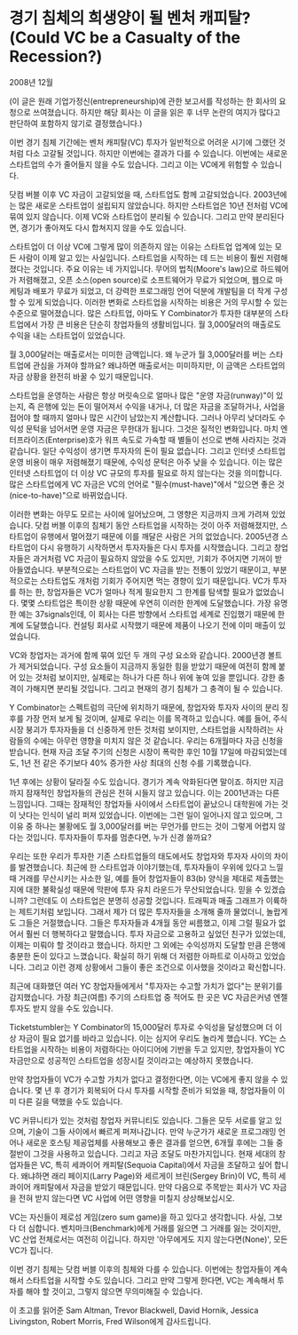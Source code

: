 # 경기 침체의 희생양이 될 벤처 캐피탈? (Could VC be a Casualty of the Recession?)

2008년 12월

(이 글은 원래 기업가정신(entrepreneurship)에 관한 보고서를 작성하는 한 회사의 요청으로 쓰여졌습니다. 하지만 해당 회사는 이 글을 읽은 후 너무 논란의 여지가 많다고 판단하여 포함하지 않기로 결정했습니다.)

이번 경기 침체 기간에는 벤처 캐피탈(VC) 투자가 일반적으로 어려운 시기에 그랬던 것처럼 다소 고갈될 것입니다. 하지만 이번에는 결과가 다를 수 있습니다. 이번에는 새로운 스타트업의 수가 줄어들지 않을 수도 있습니다. 그리고 이는 VC에게 위험할 수 있습니다.

닷컴 버블 이후 VC 자금이 고갈되었을 때, 스타트업도 함께 고갈되었습니다. 2003년에는 많은 새로운 스타트업이 설립되지 않았습니다. 하지만 스타트업은 10년 전처럼 VC에 묶여 있지 않습니다. 이제 VC와 스타트업이 분리될 수 있습니다. 그리고 만약 분리된다면, 경기가 좋아져도 다시 합쳐지지 않을 수도 있습니다.

스타트업이 더 이상 VC에 그렇게 많이 의존하지 않는 이유는 스타트업 업계에 있는 모든 사람이 이제 알고 있는 사실입니다. 스타트업을 시작하는 데 드는 비용이 훨씬 저렴해졌다는 것입니다. 주요 이유는 네 가지입니다. 무어의 법칙(Moore's law)으로 하드웨어가 저렴해졌고, 오픈 소스(open source)로 소프트웨어가 무료가 되었으며, 웹으로 마케팅과 배포가 무료가 되었고, 더 강력한 프로그래밍 언어 덕분에 개발팀을 더 작게 구성할 수 있게 되었습니다. 이러한 변화로 스타트업을 시작하는 비용은 거의 무시할 수 있는 수준으로 떨어졌습니다. 많은 스타트업, 아마도 Y Combinator가 투자한 대부분의 스타트업에서 가장 큰 비용은 단순히 창업자들의 생활비입니다. 월 3,000달러의 매출로도 수익을 내는 스타트업이 있었습니다.

월 3,000달러는 매출로서는 미미한 금액입니다. 왜 누군가 월 3,000달러를 버는 스타트업에 관심을 가져야 할까요? 왜냐하면 매출로서는 미미하지만, 이 금액은 스타트업의 자금 상황을 완전히 바꿀 수 있기 때문입니다.

스타트업을 운영하는 사람은 항상 머릿속으로 얼마나 많은 "운영 자금(runway)"이 있는지, 즉 은행에 있는 돈이 떨어져서 수익을 내거나, 더 많은 자금을 조달하거나, 사업을 접어야 할 때까지 얼마나 많은 시간이 남았는지 계산합니다. 그러나 아무리 낮더라도 수익성 문턱을 넘어서면 운영 자금은 무한대가 됩니다. 그것은 질적인 변화입니다. 마치 엔터프라이즈(Enterprise)호가 워프 속도로 가속할 때 별들이 선으로 변해 사라지는 것과 같습니다. 일단 수익성이 생기면 투자자의 돈이 필요 없습니다. 그리고 인터넷 스타트업 운영 비용이 매우 저렴해졌기 때문에, 수익성 문턱은 아주 낮을 수 있습니다. 이는 많은 인터넷 스타트업이 더 이상 VC 규모의 투자를 필요로 하지 않는다는 것을 의미합니다. 많은 스타트업에게 VC 자금은 VC의 언어로 "필수(must-have)"에서 "있으면 좋은 것(nice-to-have)"으로 바뀌었습니다.

이러한 변화는 아무도 모르는 사이에 일어났으며, 그 영향은 지금까지 크게 가려져 있었습니다. 닷컴 버블 이후의 침체기 동안 스타트업을 시작하는 것이 아주 저렴해졌지만, 스타트업이 유행에서 멀어졌기 때문에 이를 깨달은 사람은 거의 없었습니다. 2005년경 스타트업이 다시 유행하기 시작하면서 투자자들은 다시 투자를 시작했습니다. 그리고 창업자들은 과거처럼 VC 자금이 필요하지 않았을 수도 있지만, 기회가 주어지면 기꺼이 받아들였습니다. 부분적으로는 스타트업이 VC 자금을 받는 전통이 있었기 때문이고, 부분적으로는 스타트업도 개처럼 기회가 주어지면 먹는 경향이 있기 때문입니다. VC가 투자를 하는 한, 창업자들은 VC가 얼마나 적게 필요한지 그 한계를 탐색할 필요가 없었습니다. 몇몇 스타트업은 특이한 상황 때문에 우연히 이러한 한계에 도달했습니다. 가장 유명한 예는 37signals인데, 이 회사는 다른 방향에서 스타트업 세계로 진입했기 때문에 한계에 도달했습니다. 컨설팅 회사로 시작했기 때문에 제품이 나오기 전에 이미 매출이 있었습니다.

VC와 창업자는 과거에 함께 묶여 있던 두 개의 구성 요소와 같습니다. 2000년경 볼트가 제거되었습니다. 구성 요소들이 지금까지 동일한 힘을 받았기 때문에 여전히 함께 붙어 있는 것처럼 보이지만, 실제로는 하나가 다른 하나 위에 놓여 있을 뿐입니다. 강한 충격이 가해지면 분리될 것입니다. 그리고 현재의 경기 침체가 그 충격이 될 수 있습니다.

Y Combinator는 스펙트럼의 극단에 위치하기 때문에, 창업자와 투자자 사이의 분리 징후를 가장 먼저 보게 될 것이며, 실제로 우리는 이를 목격하고 있습니다. 예를 들어, 주식 시장 붕괴가 투자자들을 더 신중하게 만든 것처럼 보이지만, 스타트업을 시작하려는 사람들의 수에는 아무런 영향을 미치지 않은 것 같습니다. 우리는 6개월마다 자금 신청을 받습니다. 현재 자금 조달 주기의 신청은 시장이 폭락한 후인 10월 17일에 마감되었는데도, 1년 전 같은 주기보다 40% 증가한 사상 최대의 신청 수를 기록했습니다.

1년 후에는 상황이 달라질 수도 있습니다. 경기가 계속 악화된다면 말이죠. 하지만 지금까지 잠재적인 창업자들의 관심은 전혀 시들지 않고 있습니다. 이는 2001년과는 다른 느낌입니다. 그때는 잠재적인 창업자들 사이에서 스타트업이 끝났으니 대학원에 가는 것이 낫다는 인식이 널리 퍼져 있었습니다. 이번에는 그런 일이 일어나지 않고 있으며, 그 이유 중 하나는 불황에도 월 3,000달러를 버는 무언가를 만드는 것이 그렇게 어렵지 않다는 것입니다. 투자자들이 투자를 멈춘다면, 누가 신경 쓸까요?

우리는 또한 우리가 투자한 기존 스타트업들의 태도에서도 창업자와 투자자 사이의 차이를 발견했습니다. 최근에 한 스타트업과 이야기했는데, 투자자들이 우위에 있다고 느낄 때 거래를 무산시키는 사소한 일, 예를 들어 창업자들이 83(b) 양식을 제대로 제출했는지에 대한 불확실성 때문에 막판에 투자 유치 라운드가 무산되었습니다. 믿을 수 있겠습니까? 그런데도 이 스타트업은 분명히 성공할 것입니다. 트래픽과 매출 그래프가 이륙하는 제트기처럼 보입니다. 그래서 제가 더 많은 투자자들을 소개해 줄까 물었더니, 놀랍게도 그들은 거절했습니다. 그들은 투자자들과 4개월 동안 씨름했고, 이제 그럴 필요가 없어서 훨씬 더 행복하다고 말했습니다. 투자 자금으로 고용하고 싶었던 친구가 있었는데, 이제는 미뤄야 할 것이라고 했습니다. 하지만 그 외에는 수익성까지 도달할 만큼 은행에 충분한 돈이 있다고 느꼈습니다. 확실히 하기 위해 더 저렴한 아파트로 이사하고 있었습니다. 그리고 이런 경제 상황에서 그들이 좋은 조건으로 이사했을 것이라고 확신합니다.

최근에 대화했던 여러 YC 창업자들에게서 "투자자는 수고할 가치가 없다"는 분위기를 감지했습니다. 가장 최근(여름) 주기의 스타트업 중 적어도 한 곳은 VC 자금은커녕 엔젤 투자도 받지 않을 수도 있습니다.

Ticketstumbler는 Y Combinator의 15,000달러 투자로 수익성을 달성했으며 더 이상 자금이 필요 없기를 바라고 있습니다. 이는 심지어 우리도 놀라게 했습니다. YC는 스타트업을 시작하는 비용이 저렴하다는 아이디어에 기반을 두고 있지만, 창업자들이 YC 자금만으로 성공적인 스타트업을 성장시킬 것이라고는 예상하지 못했습니다.

만약 창업자들이 VC가 수고할 가치가 없다고 결정한다면, 이는 VC에게 좋지 않을 수 있습니다. 몇 년 후 경기가 회복되어 다시 투자를 시작할 준비가 되었을 때, 창업자들이 이미 다른 길을 택했을 수도 있습니다.

VC 커뮤니티가 있는 것처럼 창업자 커뮤니티도 있습니다. 그들은 모두 서로를 알고 있으며, 기술이 그들 사이에서 빠르게 퍼져나갑니다. 만약 누군가가 새로운 프로그래밍 언어나 새로운 호스팅 제공업체를 사용해보고 좋은 결과를 얻으면, 6개월 후에는 그들 중 절반이 그것을 사용하고 있습니다. 그리고 자금 조달도 마찬가지입니다. 현재 세대의 창업자들은 VC, 특히 세콰이어 캐피탈(Sequoia Capital)에서 자금을 조달하고 싶어 합니다. 왜냐하면 래리 페이지(Larry Page)와 세르게이 브린(Sergey Brin)이 VC, 특히 세콰이어 캐피탈에서 자금을 받았기 때문입니다. 만약 다음으로 주목받는 회사가 VC 자금을 전혀 받지 않는다면 VC 사업에 어떤 영향을 미칠지 상상해보십시오.

VC는 자신들이 제로섬 게임(zero sum game)을 하고 있다고 생각합니다. 사실, 그보다 더 심합니다. 벤치마크(Benchmark)에게 거래를 잃으면 그 거래를 잃는 것이지만, VC 산업 전체로서는 여전히 이깁니다. 하지만 '아무에게도 지지 않는다면(None)', 모든 VC가 집니다.

이번 경기 침체는 닷컴 버블 이후의 침체와 다를 수 있습니다. 이번에는 창업자들이 계속해서 스타트업을 시작할 수도 있습니다. 그리고 만약 그렇게 한다면, VC는 계속해서 투자를 해야 할 것이고, 그렇지 않으면 무의미해질 수 있습니다.

이 초고를 읽어준 Sam Altman, Trevor Blackwell, David Hornik, Jessica Livingston, Robert Morris, Fred Wilson에게 감사드립니다.